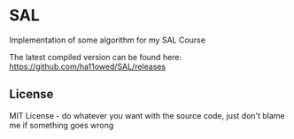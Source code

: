 SAL
===

Implementation of some algorithm for my SAL Course

The latest compiled version can be found here:
https://github.com/ha11owed/SAL/releases



License
---
MIT License - do whatever you want with the source code, just don't blame me if something goes wrong
